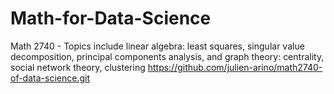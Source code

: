 # Math-for-Data-Science
Math 2740 - Topics include linear algebra: least squares, singular value decomposition, principal components analysis, and graph theory: centrality, social network theory, clustering
https://github.com/julien-arino/math2740-of-data-science.git
